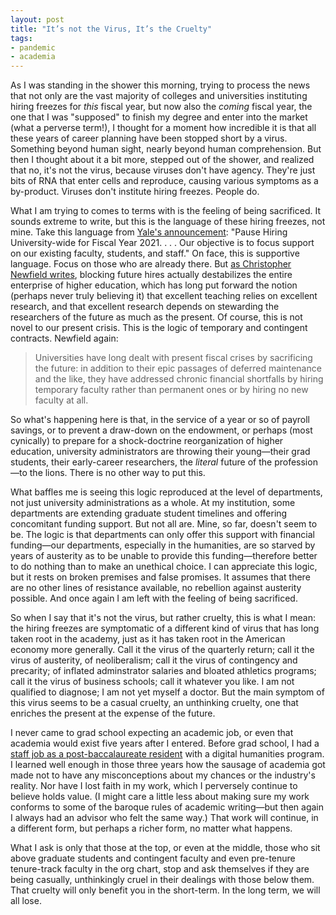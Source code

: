 ```yaml
---
layout: post
title: "It’s not the Virus, It’s the Cruelty"
tags:
- pandemic
- academia
---
```


As I was standing in the shower this morning, trying to process the news that not only are the vast majority of colleges and universities instituting hiring freezes for *this* fiscal year, but now also the *coming* fiscal year, the one that I was "supposed" to finish my degree and enter into the market (what a perverse term!), I thought for a moment how incredible it is that all these years of career planning have been stopped short by a virus. Something beyond human sight, nearly beyond human comprehension. But then I thought about it a bit more, stepped out of the shower, and realized that no, it's not the virus, because viruses don't have agency. They're just bits of RNA that enter cells and reproduce, causing various symptoms as a by-product. Viruses don't institute hiring freezes. People do. 

What I am trying to comes to terms with is the feeling of being sacrificed. It sounds extreme to write, but this is the language of these hiring freezes, not mine. Take this language from [Yale's announcement](https://twitter.com/terry_renaud/status/1247618667803705344): "Pause Hiring University-wide for Fiscal Year 2021. . . . Our objective is to focus support on our existing faculty, students, and staff." On face, this is supportive language. Focus on those who are already there. But [as Christopher Newfield writes](https://utotherescue.blogspot.com/2020/03/converging-crises-part-ii-survival-rule.html), blocking future hires actually destabilizes the entire enterprise of higher education, which has long put forward the notion (perhaps never truly believing it) that excellent teaching relies on excellent research, and that excellent research depends on stewarding the researchers of the future as much as the present. Of course, this is not novel to our present crisis. This is the logic of temporary and contingent contracts. Newfield again: 

> Universities have long dealt with present fiscal crises by sacrificing the future: in addition to their epic passages of deferred maintenance and the like, they have addressed chronic financial shortfalls by hiring temporary faculty rather than permanent ones or by hiring no new faculty at all.

So what's happening here is that, in the service of a year or so of payroll savings, or to prevent a draw-down on the endowment, or perhaps (most cynically) to prepare for a shock-doctrine reorganization of higher education, university administrators are throwing their young—their grad students, their early-career researchers, the *literal* future of the profession—to the lions. There is no other way to put this. 

What baffles me is seeing this logic reproduced at the level of departments, not just university administrations as a whole. At my institution, some departments are extending graduate student timelines and offering concomitant funding support. But not all are. Mine, so far, doesn't seem to be. The logic is that departments can only offer this support with financial funding—our departments, especially in the humanities, are so starved by years of austerity as to be unable to provide this funding—therefore better to do nothing than to make an unethical choice. I can appreciate this logic, but it rests on broken premises and false promises. It assumes that there are no other lines of resistance available, no rebellion against austerity possible. And once again I am left with the feeling of being sacrificed. 

So when I say that it's not the virus, but rather cruelty, this is what I mean: the hiring freezes are symptomatic of a different kind of virus that has long taken root in the academy, just as it has taken root in the American economy more generally. Call it the virus of the quarterly return; call it the virus of austerity, of neoliberalism; call it the virus of contingency and precarity; of inflated adminstrator salaries and bloated athletics programs; call it the virus of business schools; call it whatever you like. I am not qualified to diagnose; I am not yet myself a doctor. But the main symptom of this virus seems to be a casual cruelty, an unthinking cruelty, one that enriches the present at the expense of the future.

I never came to grad school expecting an academic job, or even that academia would exist five years after I entered. Before grad school, I had a [staff job as a post-baccalaureate resident](/blog/2016-06-30-on-postbaccalaureate-residencies/) with a digital humanities program. I learned well enough in those three years how the sausage of academia got made not to have any misconceptions about my chances or the industry's reality. Nor have I lost faith in my work, which I perversely continue to believe holds value. (I might care a little less about making sure my work conforms to some of the baroque rules of academic writing—but then again I always had an advisor who felt the same way.) That work will continue, in a different form, but perhaps a richer form, no matter what happens. 

What I ask is only that those at the top, or even at the middle, those who sit above graduate students and contingent faculty and even pre-tenure tenure-track faculty in the org chart, stop and ask themselves if they are being casually, unthinkingly cruel in their dealings with those below them. That cruelty will only benefit you in the short-term. In the long term, we will all lose. 